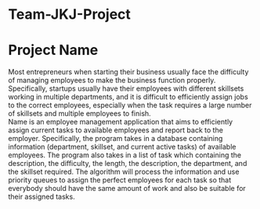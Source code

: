 # Team-JKJ-Project
# Project Name
Most entrepreneurs when starting their business usually face the difficulty of managing employees to make the business function properly. Specifically, startups usually have their employees with different skillsets working in multiple departments, and it is difficult to efficiently assign jobs to the correct employees, especially when the task requires a large number of skillsets and multiple employees to finish. <br />
Name is an employee management application that aims to efficiently assign current tasks to available employees and report back to the employer. Specifically, the program takes in a database containing information (department, skillset, and current active tasks) of available employees. The program also takes in a list of task which containing the description, the difficulty, the length, the description, the department, and the skillset required. The algorithm will process the information and use priority queues to assign the perfect employees for each task so that everybody should have the same amount of work and also be suitable for their assigned tasks.